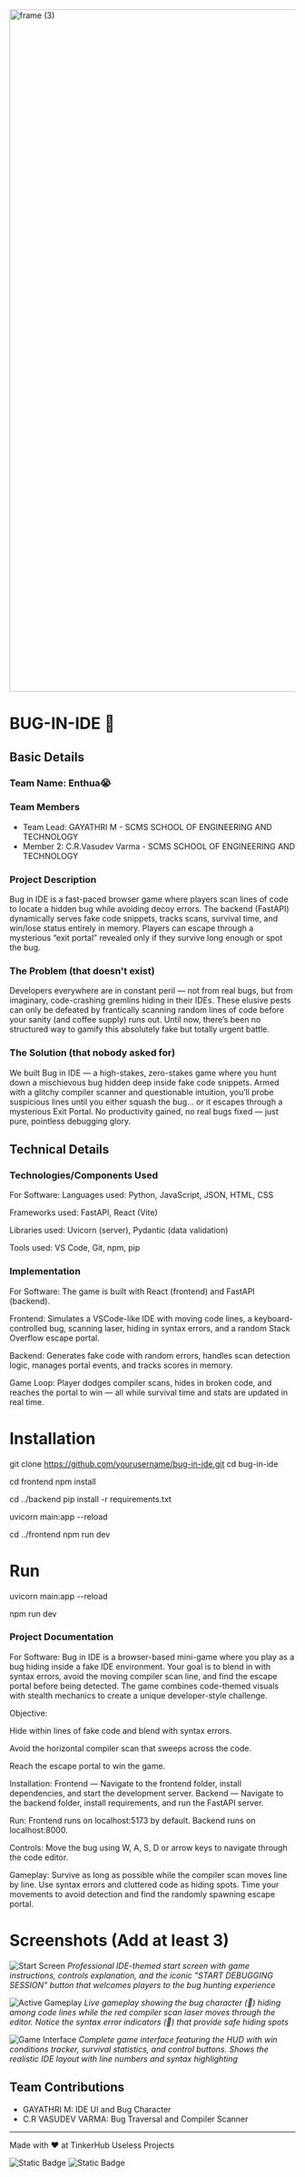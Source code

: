 <img width="3188" height="1202" alt="frame (3)" src="https://github.com/user-attachments/assets/517ad8e9-ad22-457d-9538-a9e62d137cd7" />


# BUG-IN-IDE 🎯


## Basic Details
### Team Name: Enthua😭


### Team Members
- Team Lead: GAYATHRI M - SCMS SCHOOL OF ENGINEERING AND TECHNOLOGY
- Member 2: C.R.Vasudev Varma - SCMS SCHOOL OF ENGINEERING AND TECHNOLOGY


### Project Description
Bug in IDE is a fast-paced browser game where players scan lines of code to locate a hidden bug while avoiding decoy errors.
The backend (FastAPI) dynamically serves fake code snippets, tracks scans, survival time, and win/lose status entirely in memory.
Players can escape through a mysterious “exit portal” revealed only if they survive long enough or spot the bug.


### The Problem (that doesn't exist)
Developers everywhere are in constant peril — not from real bugs, but from imaginary, code-crashing gremlins hiding in their IDEs.
These elusive pests can only be defeated by frantically scanning random lines of code before your sanity (and coffee supply) runs out.
Until now, there’s been no structured way to gamify this absolutely fake but totally urgent battle.
### The Solution (that nobody asked for)
We built Bug in IDE — a high-stakes, zero-stakes game where you hunt down a mischievous bug hidden deep inside fake code snippets.
Armed with a glitchy compiler scanner and questionable intuition, you’ll probe suspicious lines until you either squash the bug… or it escapes through a mysterious Exit Portal.
No productivity gained, no real bugs fixed — just pure, pointless debugging glory.


## Technical Details
### Technologies/Components Used
For Software:
Languages used: Python, JavaScript, JSON, HTML, CSS

Frameworks used: FastAPI, React (Vite)

Libraries used: Uvicorn (server), Pydantic (data validation)

Tools used: VS Code, Git, npm, pip

### Implementation
For Software:
The game is built with React (frontend) and FastAPI (backend).

Frontend: Simulates a VSCode-like IDE with moving code lines, a keyboard-controlled bug, scanning laser, hiding in syntax errors, and a random Stack Overflow escape portal.

Backend: Generates fake code with random errors, handles scan detection logic, manages portal events, and tracks scores in memory.

Game Loop: Player dodges compiler scans, hides in broken code, and reaches the portal to win — all while survival time and stats are updated in real time.


# Installation

git clone https://github.com/yourusername/bug-in-ide.git
cd bug-in-ide

cd frontend
npm install

cd ../backend
pip install -r requirements.txt

uvicorn main:app --reload

cd ../frontend
npm run dev


# Run

uvicorn main:app --reload

npm run dev

### Project Documentation
For Software:
Bug in IDE is a browser-based mini-game where you play as a bug hiding inside a fake IDE environment. Your goal is to blend in with syntax errors, avoid the moving compiler scan line, and find the escape portal before being detected. The game combines code-themed visuals with stealth mechanics to create a unique developer-style challenge.

Objective:

Hide within lines of fake code and blend with syntax errors.

Avoid the horizontal compiler scan that sweeps across the code.

Reach the escape portal to win the game.

Installation:
Frontend — Navigate to the frontend folder, install dependencies, and start the development server.
Backend — Navigate to the backend folder, install requirements, and run the FastAPI server.

Run:
Frontend runs on localhost:5173 by default. Backend runs on localhost:8000.

Controls:
Move the bug using W, A, S, D or arrow keys to navigate through the code editor.

Gameplay:
Survive as long as possible while the compiler scan moves line by line. Use syntax errors and cluttered code as hiding spots. Time your movements to avoid detection and find the randomly spawning escape portal.



# Screenshots (Add at least 3)
![Start Screen](images/Image1.png)
*Professional IDE-themed start screen with game instructions, controls explanation, and the iconic "START DEBUGGING SESSION" button that welcomes players to the bug hunting experience*

![Active Gameplay](images/Image2.png)
*Live gameplay showing the bug character (🐞) hiding among code lines while the red compiler scan laser moves through the editor. Notice the syntax error indicators (🚨) that provide safe hiding spots*

![Game Interface](images/Image3.png)
*Complete game interface featuring the HUD with win conditions tracker, survival statistics, and control buttons. Shows the realistic IDE layout with line numbers and syntax highlighting*


## Team Contributions
- GAYATHRI M: IDE UI and Bug Character
- C.R VASUDEV VARMA: Bug Traversal and Compiler Scanner

---
Made with ❤️ at TinkerHub Useless Projects 

![Static Badge](https://img.shields.io/badge/TinkerHub-24?color=%23000000&link=https%3A%2F%2Fwww.tinkerhub.org%2F)
![Static Badge](https://img.shields.io/badge/UselessProjects--25-25?link=https%3A%2F%2Fwww.tinkerhub.org%2Fevents%2FQ2Q1TQKX6Q%2FUseless%2520Projects)



